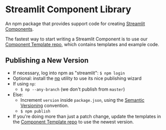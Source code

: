 # Streamlit Component Library

An npm package that provides support code for creating [Streamlit Components](https://docs.streamlit.io/en/stable/streamlit_components.html).

The fastest way to start writing a Streamlit Component is to use our [Component Template repo](https://github.com/streamlit/component-template), which contains templates and example code.

## Publishing a New Version

- If necessary, log into npm as "streamlit": `$ npm login`
- Optional: install the [np](https://github.com/sindresorhus/np) utility to use its nice publishing wizard
- If using `np`:
  - `$ np --any-branch` (we don't publish from `master`)
- Else:
  - Increment `version` inside `package.json`, using the [Semantic Versioning](https://semver.org/) convention.
  - `$ npm publish`
- If you're doing more than just a patch change, update the templates in the [Component Template repo](https://github.com/streamlit/component-template) to use the newest version.
